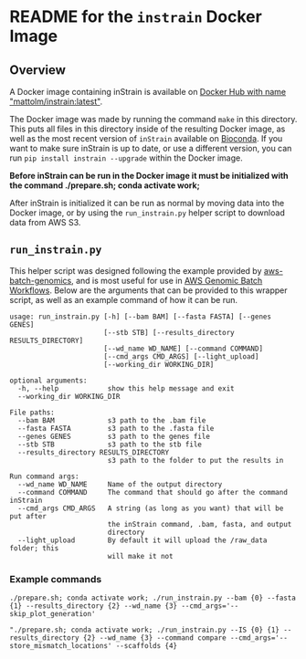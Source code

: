# README for the `instrain` Docker Image

## Overview

A Docker image containing inStrain is available on [Docker Hub with name "mattolm/instrain:latest"](https://hub.docker.com/repository/docker/mattolm/instrain).

The Docker image was made by running the command `make` in this directory. This puts all files in this directory inside of the resulting Docker image, as well as the most recent version of `inStrain` available on [Bioconda](https://bioconda.github.io/recipes/instrain/README.html). If you want to make sure inStrain is up to date, or use a different version, you can run `pip install instrain --upgrade` within the Docker image.

**Before inStrain can be run in the Docker image it must be initialized with the command ./prepare.sh; conda activate work;**

After inStrain is initialized it can be run as normal by moving data into the Docker image, or by using the `run_instrain.py` helper script to download data from AWS S3.

## `run_instrain.py`

This helper script was designed following the example provided by [aws-batch-genomics](https://github.com/aws-samples/aws-batch-genomics/tree/v1.0.0/tools), and is most useful for use in [AWS Genomic Batch Workflows](https://aws.amazon.com/blogs/compute/building-high-throughput-genomic-batch-workflows-on-aws-batch-layer-part-3-of-4/). Below are the arguments that can be provided to this wrapper script, as well as an example command of how it can be run.

```
usage: run_instrain.py [-h] [--bam BAM] [--fasta FASTA] [--genes GENES]
                       [--stb STB] [--results_directory RESULTS_DIRECTORY]
                       [--wd_name WD_NAME] [--command COMMAND]
                       [--cmd_args CMD_ARGS] [--light_upload]
                       [--working_dir WORKING_DIR]

optional arguments:
  -h, --help            show this help message and exit
  --working_dir WORKING_DIR

File paths:
  --bam BAM             s3 path to the .bam file
  --fasta FASTA         s3 path to the .fasta file
  --genes GENES         s3 path to the genes file
  --stb STB             s3 path to the stb file
  --results_directory RESULTS_DIRECTORY
                        s3 path to the folder to put the results in

Run command args:
  --wd_name WD_NAME     Name of the output directory
  --command COMMAND     The command that should go after the command inStrain
  --cmd_args CMD_ARGS   A string (as long as you want) that will be put after
                        the inStrain command, .bam, fasta, and output
                        directory
  --light_upload        By default it will upload the /raw_data folder; this
                        will make it not
```

### Example commands

```
./prepare.sh; conda activate work; ./run_instrain.py --bam {0} --fasta {1} --results_directory {2} --wd_name {3} --cmd_args='--skip_plot_generation'
```

```
"./prepare.sh; conda activate work; ./run_instrain.py --IS {0} {1} --results_directory {2} --wd_name {3} --command compare --cmd_args='--store_mismatch_locations' --scaffolds {4}
```